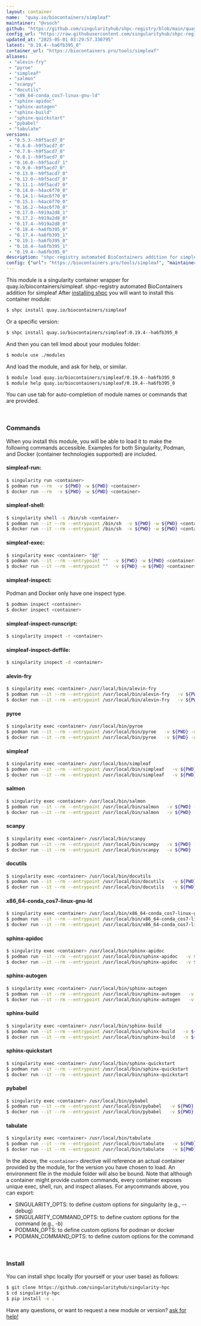 ```yaml
---
layout: container
name:  "quay.io/biocontainers/simpleaf"
maintainer: "@vsoch"
github: "https://github.com/singularityhub/shpc-registry/blob/main/quay.io/biocontainers/simpleaf/container.yaml"
config_url: "https://raw.githubusercontent.com/singularityhub/shpc-registry/main/quay.io/biocontainers/simpleaf/container.yaml"
updated_at: "2025-05-01 03:29:57.330795"
latest: "0.19.4--ha6fb395_0"
container_url: "https://biocontainers.pro/tools/simpleaf"
aliases:
 - "alevin-fry"
 - "pyroe"
 - "simpleaf"
 - "salmon"
 - "scanpy"
 - "docutils"
 - "x86_64-conda_cos7-linux-gnu-ld"
 - "sphinx-apidoc"
 - "sphinx-autogen"
 - "sphinx-build"
 - "sphinx-quickstart"
 - "pybabel"
 - "tabulate"
versions:
 - "0.5.3--h9f5acd7_0"
 - "0.6.0--h9f5acd7_0"
 - "0.7.0--h9f5acd7_0"
 - "0.8.1--h9f5acd7_0"
 - "0.10.0--h9f5acd7_1"
 - "0.9.0--h9f5acd7_0"
 - "0.13.0--h9f5acd7_0"
 - "0.12.0--h9f5acd7_0"
 - "0.11.1--h9f5acd7_0"
 - "0.14.0--h4ac6f70_0"
 - "0.14.1--h4ac6f70_0"
 - "0.15.1--h4ac6f70_0"
 - "0.16.2--h4ac6f70_0"
 - "0.17.0--h919a2d8_1"
 - "0.17.2--h919a2d8_0"
 - "0.17.4--h919a2d8_0"
 - "0.18.4--ha6fb395_0"
 - "0.17.4--ha6fb395_1"
 - "0.19.1--ha6fb395_0"
 - "0.18.4--ha6fb395_1"
 - "0.19.4--ha6fb395_0"
description: "shpc-registry automated BioContainers addition for simpleaf"
config: {"url": "https://biocontainers.pro/tools/simpleaf", "maintainer": "@vsoch", "description": "shpc-registry automated BioContainers addition for simpleaf", "latest": {"0.19.4--ha6fb395_0": "sha256:2ab853e1c774c0372b8a115404710c12ba4d12c274367b1216b03963c843acf8"}, "tags": {"0.5.3--h9f5acd7_0": "sha256:e3d091171880db081708f097fab967b6d6bfd517087b8da1ded720727356d032", "0.6.0--h9f5acd7_0": "sha256:fc9f851428207eb47fc4421c8e5c3bc7d3d0cd13a871d563a7342597da178ffe", "0.7.0--h9f5acd7_0": "sha256:9b827a7385ab6e64256d3face3fc025a67e6eaa12c33725707ed18c53a77abeb", "0.8.1--h9f5acd7_0": "sha256:874dbd54eab72081541c15ac90e27517fb0e8b92cf1c4b636c38ac3aadb3ffc6", "0.10.0--h9f5acd7_1": "sha256:d6cc855f9027d5c826bda1885531eeb943187b9ce78d457d36813fd7acf2be29", "0.9.0--h9f5acd7_0": "sha256:9b8a673d858b41e2609435eea1fab95f43ca3813cf614b82777f9b77a53ed159", "0.13.0--h9f5acd7_0": "sha256:3d697a1fa933d5d585bcb1b3e35fd14008fb4a5b8eddc35fb298ecbc22ecc510", "0.12.0--h9f5acd7_0": "sha256:a85dbddd313ec07c03d7410eb270e45eb2ed587761442278bdad8ee355b3348c", "0.11.1--h9f5acd7_0": "sha256:e0b6e1f34fd1211ab8f620d84bac670f5f9086c23f8fc146155d1dc01a6be249", "0.14.0--h4ac6f70_0": "sha256:5b3dd2d214f2f534fcc25a80a1c0fa9755b4652f3a3d9a1412c5c9e38bb5a757", "0.14.1--h4ac6f70_0": "sha256:cb166780c2fd8b93e93350c630ed13ab2399d5fc28dfd9ce73e7814cfad61dc8", "0.15.1--h4ac6f70_0": "sha256:b3d071f8f68f1d3e0bbf43af60e9091d12d12db688c33263a6205d6c3e288082", "0.16.2--h4ac6f70_0": "sha256:7e0b8095b5b847572aa9a2fdd6496feea136d19f14addb0694d15715dd3cb9e9", "0.17.0--h919a2d8_1": "sha256:d39b3760de41e785391e6fa0ed75d5040673ca3cc98c087fba09f9fd37363347", "0.17.2--h919a2d8_0": "sha256:cb54e63049db289ff2549877280d371c7460d09606f6d5827d8c5fadcbe8e7cd", "0.17.4--h919a2d8_0": "sha256:1cefd3ab3426a8fc9e6ddabfb53dae5b6434291889e6f331bbcfa068079da712", "0.18.4--ha6fb395_0": "sha256:c8f0adb1a59eb419d5a02d31441a07af259a96fb81461fbdb1d056489da610aa", "0.17.4--ha6fb395_1": "sha256:c99db80fdd9523346aafce0121a598a30a7c74926618bb81eb1664d02cf219c2", "0.19.1--ha6fb395_0": "sha256:06e7667e068b3d2f1ee88618e9c810e867eebc4f327637b42b14b78404ef9394", "0.18.4--ha6fb395_1": "sha256:c0e85043ac6a89e4594720ab626ce399c5bc62451ee6a4292be6c19c6941a39a", "0.19.4--ha6fb395_0": "sha256:2ab853e1c774c0372b8a115404710c12ba4d12c274367b1216b03963c843acf8"}, "docker": "quay.io/biocontainers/simpleaf", "aliases": {"alevin-fry": "/usr/local/bin/alevin-fry", "pyroe": "/usr/local/bin/pyroe", "simpleaf": "/usr/local/bin/simpleaf", "salmon": "/usr/local/bin/salmon", "scanpy": "/usr/local/bin/scanpy", "docutils": "/usr/local/bin/docutils", "x86_64-conda_cos7-linux-gnu-ld": "/usr/local/bin/x86_64-conda_cos7-linux-gnu-ld", "sphinx-apidoc": "/usr/local/bin/sphinx-apidoc", "sphinx-autogen": "/usr/local/bin/sphinx-autogen", "sphinx-build": "/usr/local/bin/sphinx-build", "sphinx-quickstart": "/usr/local/bin/sphinx-quickstart", "pybabel": "/usr/local/bin/pybabel", "tabulate": "/usr/local/bin/tabulate"}}
---
```


This module is a singularity container wrapper for quay.io/biocontainers/simpleaf.
shpc-registry automated BioContainers addition for simpleaf
After [installing shpc](#install) you will want to install this container module:


```bash
$ shpc install quay.io/biocontainers/simpleaf
```

Or a specific version:

```bash
$ shpc install quay.io/biocontainers/simpleaf:0.19.4--ha6fb395_0
```

And then you can tell lmod about your modules folder:

```bash
$ module use ./modules
```

And load the module, and ask for help, or similar.

```bash
$ module load quay.io/biocontainers/simpleaf/0.19.4--ha6fb395_0
$ module help quay.io/biocontainers/simpleaf/0.19.4--ha6fb395_0
```

You can use tab for auto-completion of module names or commands that are provided.

<br>

### Commands

When you install this module, you will be able to load it to make the following commands accessible.
Examples for both Singularity, Podman, and Docker (container technologies supported) are included.

#### simpleaf-run:

```bash
$ singularity run <container>
$ podman run --rm  -v ${PWD} -w ${PWD} <container>
$ docker run --rm  -v ${PWD} -w ${PWD} <container>
```

#### simpleaf-shell:

```bash
$ singularity shell -s /bin/sh <container>
$ podman run --it --rm --entrypoint /bin/sh  -v ${PWD} -w ${PWD} <container>
$ docker run --it --rm --entrypoint /bin/sh  -v ${PWD} -w ${PWD} <container>
```

#### simpleaf-exec:

```bash
$ singularity exec <container> "$@"
$ podman run --it --rm --entrypoint ""  -v ${PWD} -w ${PWD} <container> "$@"
$ docker run --it --rm --entrypoint ""  -v ${PWD} -w ${PWD} <container> "$@"
```

#### simpleaf-inspect:

Podman and Docker only have one inspect type.

```bash
$ podman inspect <container>
$ docker inspect <container>
```

#### simpleaf-inspect-runscript:

```bash
$ singularity inspect -r <container>
```

#### simpleaf-inspect-deffile:

```bash
$ singularity inspect -d <container>
```


#### alevin-fry

```bash
$ singularity exec <container> /usr/local/bin/alevin-fry
$ podman run --it --rm --entrypoint /usr/local/bin/alevin-fry   -v ${PWD} -w ${PWD} <container> -c " $@"
$ docker run --it --rm --entrypoint /usr/local/bin/alevin-fry   -v ${PWD} -w ${PWD} <container> -c " $@"
```


#### pyroe

```bash
$ singularity exec <container> /usr/local/bin/pyroe
$ podman run --it --rm --entrypoint /usr/local/bin/pyroe   -v ${PWD} -w ${PWD} <container> -c " $@"
$ docker run --it --rm --entrypoint /usr/local/bin/pyroe   -v ${PWD} -w ${PWD} <container> -c " $@"
```


#### simpleaf

```bash
$ singularity exec <container> /usr/local/bin/simpleaf
$ podman run --it --rm --entrypoint /usr/local/bin/simpleaf   -v ${PWD} -w ${PWD} <container> -c " $@"
$ docker run --it --rm --entrypoint /usr/local/bin/simpleaf   -v ${PWD} -w ${PWD} <container> -c " $@"
```


#### salmon

```bash
$ singularity exec <container> /usr/local/bin/salmon
$ podman run --it --rm --entrypoint /usr/local/bin/salmon   -v ${PWD} -w ${PWD} <container> -c " $@"
$ docker run --it --rm --entrypoint /usr/local/bin/salmon   -v ${PWD} -w ${PWD} <container> -c " $@"
```


#### scanpy

```bash
$ singularity exec <container> /usr/local/bin/scanpy
$ podman run --it --rm --entrypoint /usr/local/bin/scanpy   -v ${PWD} -w ${PWD} <container> -c " $@"
$ docker run --it --rm --entrypoint /usr/local/bin/scanpy   -v ${PWD} -w ${PWD} <container> -c " $@"
```


#### docutils

```bash
$ singularity exec <container> /usr/local/bin/docutils
$ podman run --it --rm --entrypoint /usr/local/bin/docutils   -v ${PWD} -w ${PWD} <container> -c " $@"
$ docker run --it --rm --entrypoint /usr/local/bin/docutils   -v ${PWD} -w ${PWD} <container> -c " $@"
```


#### x86_64-conda_cos7-linux-gnu-ld

```bash
$ singularity exec <container> /usr/local/bin/x86_64-conda_cos7-linux-gnu-ld
$ podman run --it --rm --entrypoint /usr/local/bin/x86_64-conda_cos7-linux-gnu-ld   -v ${PWD} -w ${PWD} <container> -c " $@"
$ docker run --it --rm --entrypoint /usr/local/bin/x86_64-conda_cos7-linux-gnu-ld   -v ${PWD} -w ${PWD} <container> -c " $@"
```


#### sphinx-apidoc

```bash
$ singularity exec <container> /usr/local/bin/sphinx-apidoc
$ podman run --it --rm --entrypoint /usr/local/bin/sphinx-apidoc   -v ${PWD} -w ${PWD} <container> -c " $@"
$ docker run --it --rm --entrypoint /usr/local/bin/sphinx-apidoc   -v ${PWD} -w ${PWD} <container> -c " $@"
```


#### sphinx-autogen

```bash
$ singularity exec <container> /usr/local/bin/sphinx-autogen
$ podman run --it --rm --entrypoint /usr/local/bin/sphinx-autogen   -v ${PWD} -w ${PWD} <container> -c " $@"
$ docker run --it --rm --entrypoint /usr/local/bin/sphinx-autogen   -v ${PWD} -w ${PWD} <container> -c " $@"
```


#### sphinx-build

```bash
$ singularity exec <container> /usr/local/bin/sphinx-build
$ podman run --it --rm --entrypoint /usr/local/bin/sphinx-build   -v ${PWD} -w ${PWD} <container> -c " $@"
$ docker run --it --rm --entrypoint /usr/local/bin/sphinx-build   -v ${PWD} -w ${PWD} <container> -c " $@"
```


#### sphinx-quickstart

```bash
$ singularity exec <container> /usr/local/bin/sphinx-quickstart
$ podman run --it --rm --entrypoint /usr/local/bin/sphinx-quickstart   -v ${PWD} -w ${PWD} <container> -c " $@"
$ docker run --it --rm --entrypoint /usr/local/bin/sphinx-quickstart   -v ${PWD} -w ${PWD} <container> -c " $@"
```


#### pybabel

```bash
$ singularity exec <container> /usr/local/bin/pybabel
$ podman run --it --rm --entrypoint /usr/local/bin/pybabel   -v ${PWD} -w ${PWD} <container> -c " $@"
$ docker run --it --rm --entrypoint /usr/local/bin/pybabel   -v ${PWD} -w ${PWD} <container> -c " $@"
```


#### tabulate

```bash
$ singularity exec <container> /usr/local/bin/tabulate
$ podman run --it --rm --entrypoint /usr/local/bin/tabulate   -v ${PWD} -w ${PWD} <container> -c " $@"
$ docker run --it --rm --entrypoint /usr/local/bin/tabulate   -v ${PWD} -w ${PWD} <container> -c " $@"
```



In the above, the `<container>` directive will reference an actual container provided
by the module, for the version you have chosen to load. An environment file in the
module folder will also be bound. Note that although a container
might provide custom commands, every container exposes unique exec, shell, run, and
inspect aliases. For anycommands above, you can export:

 - SINGULARITY_OPTS: to define custom options for singularity (e.g., --debug)
 - SINGULARITY_COMMAND_OPTS: to define custom options for the command (e.g., -b)
 - PODMAN_OPTS: to define custom options for podman or docker
 - PODMAN_COMMAND_OPTS: to define custom options for the command

<br>

### Install

You can install shpc locally (for yourself or your user base) as follows:

```bash
$ git clone https://github.com/singularityhub/singularity-hpc
$ cd singularity-hpc
$ pip install -e .
```

Have any questions, or want to request a new module or version? [ask for help!](https://github.com/singularityhub/singularity-hpc/issues)